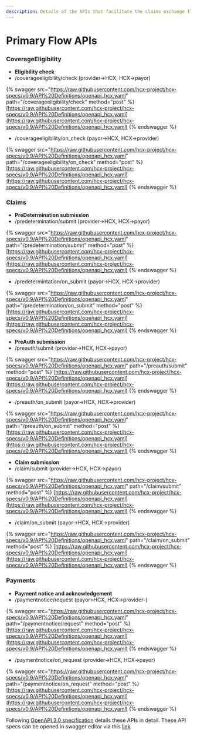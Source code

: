 ```yaml
---
description: Details of the APIs that facilitate the claims exchange flow
---
```


# Primary Flow APIs

### **CoverageEligibility**

* **Eligibility check**
* /coverageeligibility/check (provider->HCX, HCX->payor)

{% swagger src="https://raw.githubusercontent.com/hcx-project/hcx-specs/v0.9/API%20Definitions/openapi_hcx.yaml" path="/coverageeligibility/check" method="post" %}
[https://raw.githubusercontent.com/hcx-project/hcx-specs/v0.9/API%20Definitions/openapi_hcx.yaml](https://raw.githubusercontent.com/hcx-project/hcx-specs/v0.9/API%20Definitions/openapi_hcx.yaml)
{% endswagger %}

* /coverageeligibility/on\_check (payor->HCX, HCX->provider)

{% swagger src="https://raw.githubusercontent.com/hcx-project/hcx-specs/v0.9/API%20Definitions/openapi_hcx.yaml" path="/coverageeligibility/on_check" method="post" %}
[https://raw.githubusercontent.com/hcx-project/hcx-specs/v0.9/API%20Definitions/openapi_hcx.yaml](https://raw.githubusercontent.com/hcx-project/hcx-specs/v0.9/API%20Definitions/openapi_hcx.yaml)
{% endswagger %}

### **Claims**

* **PreDetermination submission**
* /predetermination/submit (provider->HCX, HCX->payor)

{% swagger src="https://raw.githubusercontent.com/hcx-project/hcx-specs/v0.9/API%20Definitions/openapi_hcx.yaml" path="/predetermination/submit" method="post" %}
[https://raw.githubusercontent.com/hcx-project/hcx-specs/v0.9/API%20Definitions/openapi_hcx.yaml](https://raw.githubusercontent.com/hcx-project/hcx-specs/v0.9/API%20Definitions/openapi_hcx.yaml)
{% endswagger %}

* /predetermintation/on\_submit (payor->HCX, HCX->provider)

{% swagger src="https://raw.githubusercontent.com/hcx-project/hcx-specs/v0.9/API%20Definitions/openapi_hcx.yaml" path="/predetermination/on_submit" method="post" %}
[https://raw.githubusercontent.com/hcx-project/hcx-specs/v0.9/API%20Definitions/openapi_hcx.yaml](https://raw.githubusercontent.com/hcx-project/hcx-specs/v0.9/API%20Definitions/openapi_hcx.yaml)
{% endswagger %}

* **PreAuth submission**
* /preauth/submit (provider->HCX, HCX->payor)

{% swagger src="https://raw.githubusercontent.com/hcx-project/hcx-specs/v0.9/API%20Definitions/openapi_hcx.yaml" path="/preauth/submit" method="post" %}
[https://raw.githubusercontent.com/hcx-project/hcx-specs/v0.9/API%20Definitions/openapi_hcx.yaml](https://raw.githubusercontent.com/hcx-project/hcx-specs/v0.9/API%20Definitions/openapi_hcx.yaml)
{% endswagger %}

* /preauth/on\_submit (payor->HCX, HCX->provider)

{% swagger src="https://raw.githubusercontent.com/hcx-project/hcx-specs/v0.9/API%20Definitions/openapi_hcx.yaml" path="/preauth/on_submit" method="post" %}
[https://raw.githubusercontent.com/hcx-project/hcx-specs/v0.9/API%20Definitions/openapi_hcx.yaml](https://raw.githubusercontent.com/hcx-project/hcx-specs/v0.9/API%20Definitions/openapi_hcx.yaml)
{% endswagger %}

* **Claim submission**
* /claim/submit (provider->HCX, HCX->payor)

{% swagger src="https://raw.githubusercontent.com/hcx-project/hcx-specs/v0.9/API%20Definitions/openapi_hcx.yaml" path="/claim/submit" method="post" %}
[https://raw.githubusercontent.com/hcx-project/hcx-specs/v0.9/API%20Definitions/openapi_hcx.yaml](https://raw.githubusercontent.com/hcx-project/hcx-specs/v0.9/API%20Definitions/openapi_hcx.yaml)
{% endswagger %}

* /claim/on\_submit (payor->HCX, HCX->provider)

{% swagger src="https://raw.githubusercontent.com/hcx-project/hcx-specs/v0.9/API%20Definitions/openapi_hcx.yaml" path="/claim/on_submit" method="post" %}
[https://raw.githubusercontent.com/hcx-project/hcx-specs/v0.9/API%20Definitions/openapi_hcx.yaml](https://raw.githubusercontent.com/hcx-project/hcx-specs/v0.9/API%20Definitions/openapi_hcx.yaml)
{% endswagger %}

### **Payments**

* **Payment notice and acknowledgement**
* /paymentnotice/request (payor>HCX, HCX->provider-)

{% swagger src="https://raw.githubusercontent.com/hcx-project/hcx-specs/v0.9/API%20Definitions/openapi_hcx.yaml" path="/paymentnotice/request" method="post" %}
[https://raw.githubusercontent.com/hcx-project/hcx-specs/v0.9/API%20Definitions/openapi_hcx.yaml](https://raw.githubusercontent.com/hcx-project/hcx-specs/v0.9/API%20Definitions/openapi_hcx.yaml)
{% endswagger %}

* /paymentnotice/on\_request (provider->HCX, HCX->payor)

{% swagger src="https://raw.githubusercontent.com/hcx-project/hcx-specs/v0.9/API%20Definitions/openapi_hcx.yaml" path="/paymentnotice/on_request" method="post" %}
[https://raw.githubusercontent.com/hcx-project/hcx-specs/v0.9/API%20Definitions/openapi_hcx.yaml](https://raw.githubusercontent.com/hcx-project/hcx-specs/v0.9/API%20Definitions/openapi_hcx.yaml)
{% endswagger %}

Following [OpenAPI 3.0 specification](https://raw.githubusercontent.com/hcx-project/hcx-specs/v0.9/API%20Definitions/openapi\_hcx.yaml) details these APIs in detail. These API specs can be opened in swagger editor via this [link](https://editor.swagger.io/?url=https://raw.githubusercontent.com/hcx-project/hcx-specs/v0.9/API%20Definitions/openapi\_hcx.yaml).
